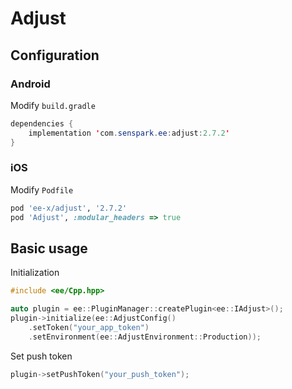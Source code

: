 # Adjust
## Configuration
### Android
Modify `build.gradle`
```java
dependencies {
    implementation 'com.senspark.ee:adjust:2.7.2'
}
```

### iOS
Modify `Podfile`
```ruby
pod 'ee-x/adjust', '2.7.2'
pod 'Adjust', :modular_headers => true
```

## Basic usage
Initialization
```cpp
#include <ee/Cpp.hpp>

auto plugin = ee::PluginManager::createPlugin<ee::IAdjust>();
plugin->initialize(ee::AdjustConfig()
    .setToken("your_app_token")
    .setEnvironment(ee::AdjustEnvironment::Production));
```

Set push token
```cpp
plugin->setPushToken("your_push_token");
```